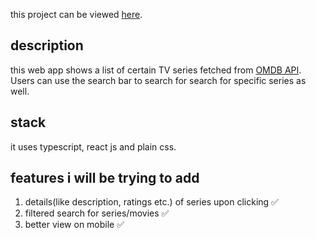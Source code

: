 this project can be viewed [here](https://movies-and-series31.netlify.app/).

## description
this web app shows a list of certain TV series fetched from [OMDB API](https://www.omdbapi.com/). Users can use the search bar to search for search for specific series as well.

## stack
it uses typescript, react js and plain css.

## features i will be trying to add
1. details(like description, ratings etc.) of series upon clicking :white_check_mark:
1. filtered search for series/movies :white_check_mark:
1. better view on mobile :white_check_mark: